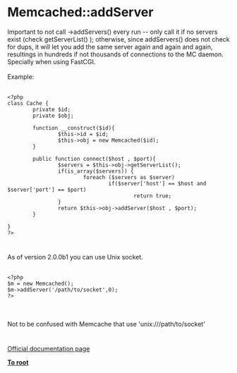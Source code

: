 # Memcached::addServer



Important to not call -&gt;addServers() every run -- only call it if no servers exist (check getServerList() ); otherwise, since addServers() does not check for dups, it will let you add the same server again and again and again, resultings in hundreds if not thousands of connections to the MC daemon. Specially when using FastCGI.<br><br>Example:<br><br>

```
<?php
class Cache {
        private $id;
        private $obj;

        function __construct($id){
                $this->id = $id;
                $this->obj = new Memcached($id);
        }

        public function connect($host , $port){
                $servers = $this->obj->getServerList();
                if(is_array($servers)) {
                        foreach ($servers as $server)
                                if($server['host'] == $host and $server['port'] == $port)
                                        return true;
                }
                return $this->obj->addServer($host , $port);
        }

}
?>
```
  

#

As of version 2.0.0b1 you can use Unix socket.<br><br>

```
<?php
$m = new Memcached();
$m->addServer('/path/to/socket',0);
?>
```
<br><br>Not to be confused with Memcache that use &apos;unix:///path/to/socket&apos;  

#

[Official documentation page](https://www.php.net/manual/en/memcached.addserver.php)

**[To root](/README.md)**